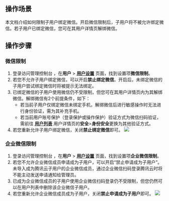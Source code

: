 ## 操作场景
本文档介绍如何限制子用户绑定微信。开启微信限制后，子用户将不被允许绑定微信。若子用户已绑定微信，您可在其用户详情页解绑微信。

## 操作步骤
### 微信限制
1. 登录访问管理控制台 ，在**用户** > **[用户设置](https://console.cloud.tencent.com/cam/security/subAccount)** 页面，找到设置项**微信限制**。
2. 若您不允许子用户绑定微信，可以开启**禁止绑定微信**。开启后，未绑定微信的子用户尝试绑定微信时将被提示无法绑定。
3. 已绑定微信的子用户使用微信仍不受限制，但您可在其用户详情页内为其解绑微信。解绑微信有2个前提条件，如下：
	- 若当前子用户仅绑定微信未绑定手机，解绑微信后进行敏感操作时无法进行身份验证，需为其补充手机。
	- 若当前用户账号保护（登录保护或操作保护）验证方式为微信扫码验证，需前往 **[用户列表](https://console.cloud.tencent.com/cam)** 用户详情页的**安全**>**身份安全**更换为其他验证方式。
4. 若您重新允许子用户绑定微信，关闭**禁止绑定微信**即可。
  ![](https://main.qcloudimg.com/raw/67a00f2270de7b2b0e5e80c6235505b5.png)
	

### 企业微信限制
1. 登录访问管理控制台 ，在**用户** > **[用户设置](https://console.cloud.tencent.com/cam/security/subAccount)** 页面，找到设置项**企业微信限制**。
2. 若您不允许企业微信成员申请成为子用户，可以开启“禁止申请成为子用户”。未导入成为腾讯云子用户的企业微信成员，通过企业微信扫码登录腾讯云时将不能主动发送申请通知给管理员。
3. 已成为企业微信成员的子用户使用企业微信扫码登录仍不受限制，但您仍然可以在用户列表中删除该企业微信子用户。
4. 若您重新允许企业微信成员成为子用户，关闭**禁止申请成为子用户**即可。
![](https://qcloudimg.tencent-cloud.cn/raw/4f31793377ea690edafe040cae8cd533.png)
